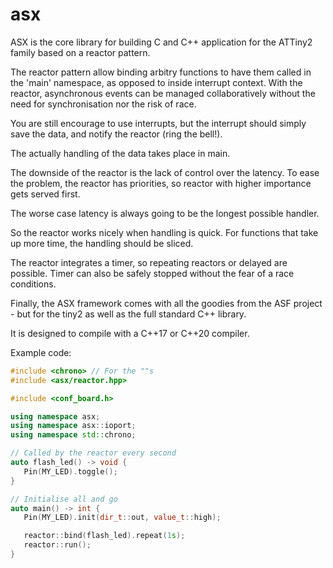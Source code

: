 # asx
ASX is the core library for building C and C++ application for the ATTiny2 family based on a reactor pattern.

The reactor pattern allow binding arbitry functions to have them called in the 'main' namespace, as opposed to inside interrupt context.
With the reactor, asynchronous events can be managed collaboratively without the need for synchronisation nor the risk of race.

You are still encourage to use interrupts, but the interrupt should simply save the data, and notify the reactor (ring the bell!).

The actually handling of the data takes place in main.

The downside of the reactor is the lack of control over the latency.
To ease the problem, the reactor has priorities, so reactor with higher importance gets served first.

The worse case latency is always going to be the longest possible handler.

So the reactor works nicely when handling is quick.
For functions that take up more time, the handling should be sliced.

The reactor integrates a timer, so repeating reactors or delayed are possible.
Timer can also be safely stopped without the fear of a race conditions.

Finally, the ASX framework comes with all the goodies from the ASF project - but for the tiny2 as well as the full standard C++ library.

It is designed to compile with a C++17 or C++20 compiler.

Example code:

```C++
#include <chrono> // For the ""s
#include <asx/reactor.hpp>

#include <conf_board.h>

using namespace asx;
using namespace asx::ioport;
using namespace std::chrono;

// Called by the reactor every second
auto flash_led() -> void {
   Pin(MY_LED).toggle();
}

// Initialise all and go
auto main() -> int {
   Pin(MY_LED).init(dir_t::out, value_t::high);

   reactor::bind(flash_led).repeat(1s);
   reactor::run();
}
```
  
   
    
  
